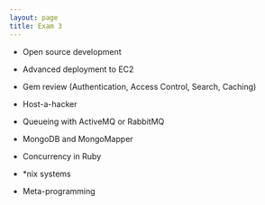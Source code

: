 ```yaml
---
layout: page
title: Exam 3
---
```


* Open source development
* Advanced deployment to EC2
* Gem review (Authentication, Access Control, Search, Caching)
* Host-a-hacker

* Queueing with ActiveMQ or RabbitMQ
* MongoDB and MongoMapper

* Concurrency in Ruby
* \*nix systems
* Meta-programming